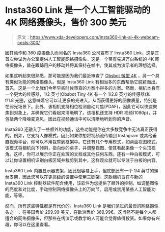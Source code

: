 # Insta360 Link 是一个人工智能驱动的 4K 网络摄像头，售价 300 美元

> 原文：<https://www.xda-developers.com/insta360-link-ai-4k-webcam-costs-300/>

因其动作和 360 度摄像头而闻名的 Insta360 公司宣布了 Insta360 Link，这是其首次尝试为办公室提供人工智能网络摄像头。这是一个带有先进万向系统的 4K 网络摄像头，旨在跟踪用户的移动并将其保持在帧中，使其成为演示者的理想选择。

如果这听起来很熟悉，那可能是因为我们最近审查了 [Obsbot 微型 4K](https://www.xda-developers.com/obsbot-tiny-4k-webcam-review/) ，另一个具有类似功能的网络摄像头。但是 Insta360 Link 有相当多的东西帮助它脱颖而出。首先，这是一个比我们今年早些时候审查的方案小得多的方案。然而，相机本身有一个更大的传感器，1/2 英寸(Obsbot Tiny 4K 有一个 1/2.8 英寸的传感器)和 f/1.8 光圈，这意味着它可以让更多的光进入，从而获得更好的图像质量，特别是在弱光场景下。此外，该相机支持相位检测自动对焦(PDAF)，因此它可以快速聚焦到对象上，并确保它们看起来清晰明了。该相机还支持 HDR 视频(1080p)，并包括两个降噪麦克风，因此在视频通话中可以清晰地听到你的声音。

Insta360 还融入了一些额外的功能，这些功能是你在大多数竞争中无法真正获得的。例如，它支持人像模式，因此如果你想将视频流传输到 Instagram 或其他垂直视频平台，你可以不用裁剪到框架中。它还有几个专用模式，如桌面视图模式，该模式将相机向下倾斜，指向你的桌子，并调整视图，使其看起来像一个头顶视角。这样，你可以展示你正在处理的文档或其他任何东西。还有一种白板模式，可以让你设置相机识别白板区域并裁剪到其中，这样观众就可以专注于白板的内容。

Insta360 Link 内置显示器支架，因此很容易上手，但底部还有一个 1/4 英寸的螺丝支架，因此您可以在更高级的设置中使用三脚架。这款相机旨在与新的 Insta360 Link 控制器软件配合使用，该软件为您提供了额外的控制，如调整图像的亮度和对比度，手动控制网络摄像头上的万向节，启用或禁用某些人工智能功能，等等。

然而，所有这些特性都是有代价的。Insta360 Link 是我们见过的最贵的网络摄像头之一，在美国售价 299.99 美元，在欧洲售价 369.99€。这当然不是每个人都适合的网络摄像头，但那些在线演示或教学的人可能会觉得值得投资。如果你有兴趣，你可以在这里查看。